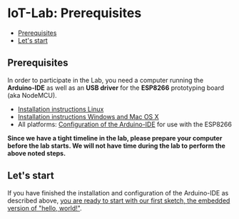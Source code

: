 # IoT-Lab: Prerequisites

<!-- MDTOC maxdepth:6 firsth1:2 numbering:0 flatten:0 bullets:1 updateOnSave:1 -->

- [Prerequisites](#prerequisites)   
- [Let's start](#lets-start)   

<!-- /MDTOC -->

## Prerequisites
In order to participate in the Lab, you need a computer running the **Arduino-IDE** as well as an **USB driver** for the **ESP8266** prototyping board (aka NodeMCU).

  * [Installation instructions Linux](ArduinoIDE_Linux.md)
  * [Installation instructions Windows and Mac OS X](ArduinoIDE_Windows.md)
  * All platforms: [Configuration of the Arduino-IDE](ArduinoIDE_ESP8266_configuration) for use with the ESP8266

**Since we have a tight timeline in the lab, please prepare your computer before the lab starts. We will not have time during the lab to perform the above noted steps.**

## Let's start
If you have finished the installation and configuration of the Arduino-IDE as described above, [you are ready to start with our first sketch, the embedded version of "hello, world!"](HelloWorld.md).
